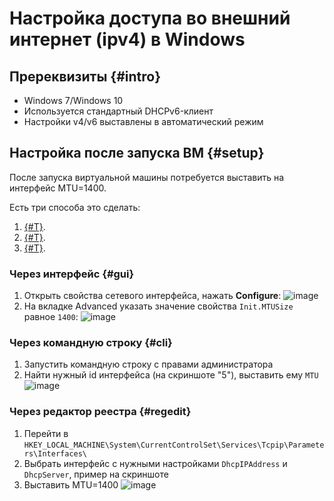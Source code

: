 # Настройка доступа во внешний интернет (ipv4) в Windows

## Пререквизиты {#intro}

* Windows 7/Windows 10
* Используется стандартный DHCPv6-клиент
* Настройки v4/v6 выставлены в автоматический режим


## Настройка после запуска ВМ {#setup}

После запуска виртуальной машины потребуется выставить на интерфейс MTU=1400.

Есть три способа это сделать:

1. [{#T}](#gui).
1. [{#T}](#cli).
1. [{#T}](#regedit).


### Через интерфейс {#gui}

1. Открыть свойства сетевого интерфейса, нажать **Configure**:
     ![image](_assets/selection_101.png)
1. На вкладке Advanced указать значение свойства `Init.MTUSize` равное `1400`:
     ![image](_assets/selection_102.png)


### Через командную строку {#cli}

1. Запустить командную строку с правами администратора
1. Найти нужный id интерфейса (на скриншоте "5"), выставить ему `MTU`
    ![image](_assets/console_way.png)


### Через редактор реестра {#regedit}

1. Перейти в `HKEY_LOCAL_MACHINE\System\CurrentControlSet\Services\Tcpip\Parameters\Interfaces\`
1. Выбрать интерфейс с нужными настройками `DhcpIPAddress` и `DhcpServer`, пример на скриншоте
1. Выставить MTU=1400
     ![image](_assets/selection_103.png)